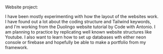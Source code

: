 Website project:

I have been mostly experimenting with how the layout of the websites work. I have found out a lot about the coding structure and Tailwind keywords, and I'm working from the Duolingo website tutorial by Code with Antonio.
I am planning to practice by replicating well known website structures like Youtube.
I also want to learn how to set up databases wth either neon console or firebase and hopefully be able to make a portfolio from my framework.
